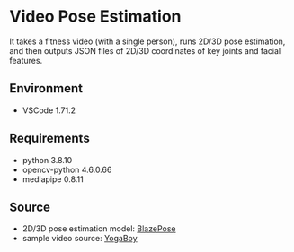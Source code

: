 # Video Pose Estimation
It takes a fitness video (with a single person), runs 2D/3D pose estimation, and then outputs JSON files of 2D/3D coordinates of key joints and facial features.

## Environment
* VSCode 1.71.2

## Requirements
* python 3.8.10
* opencv-python 4.6.0.66
* mediapipe 0.8.11 

## Source
* 2D/3D pose estimation model: [BlazePose](https://google.github.io/mediapipe/solutions/pose.html)
* sample video source: [YogaBoy](https://youtu.be/Wkmarh2Ps_o)

